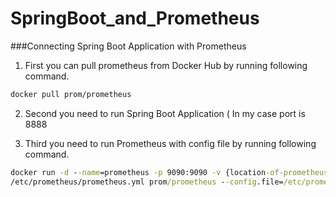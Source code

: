 # SpringBoot_and_Prometheus

###Connecting Spring Boot Application with Prometheus

1. First you can pull prometheus from Docker Hub by running following command.

```bash
docker pull prom/prometheus
```
2. Second you need to run Spring Boot Application ( In my case port is 8888

3. Third you need to run Prometheus with config file by running following command.

```cmd
docker run -d --name=prometheus -p 9090:9090 -v {location-of-prometheus.yml_file}/prometheus.yml:
/etc/prometheus/prometheus.yml prom/prometheus --config.file=/etc/prometheus/prometheus.yml
```
